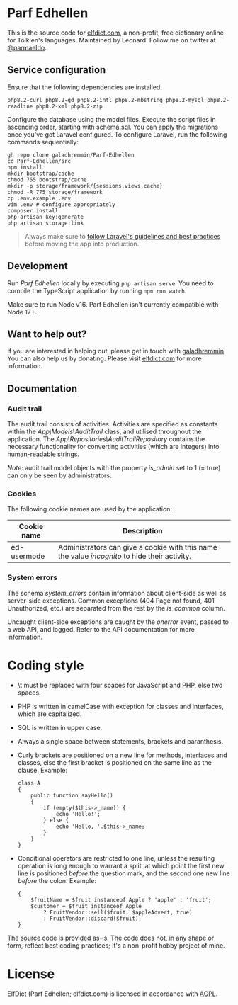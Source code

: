 # Parf Edhellen
This is the source code for [elfdict.com](http://www.elfdict.com), a non-profit, free dictionary online for Tolkien's languages. Maintained by Leonard. Follow me on twitter at [@parmaeldo](https://twitter.com/parmaeldo).

## Service configuration
Ensure that the following dependencies are installed:

```
php8.2-curl php8.2-gd php8.2-intl php8.2-mbstring php8.2-mysql php8.2-readline php8.2-xml php8.2-zip
```

Configure the database using the model files. Execute the script files in ascending order, starting with schema.sql. You can apply the migrations once you've got Laravel configured. To configure Laravel, run the following commands sequentially:

```
gh repo clone galadhremmin/Parf-Edhellen
cd Parf-Edhellen/src
npm install
mkdir bootstrap/cache
chmod 755 bootstrap/cache
mkdir -p storage/framework/{sessions,views,cache}
chmod -R 775 storage/framework
cp .env.example .env
vim .env # configure appropriately
composer install
php artisan key:generate
php artisan storage:link
```

> Always make sure to [follow Laravel's guidelines and best practices](https://laravel.com/docs/9.x/deployment) before moving the app into production.

## Development

Run *Parf Edhellen* locally by executing `php artisan serve`. You need to compile the TypeScript application by running `npm run watch`. 

Make sure to run Node v16. Parf Edhellen isn't currently compatible with Node 17+.

## Want to help out?
If you are interested in helping out, please get in touch with [galadhremmin](https://github.com/galadhremmin).
You can also help us by donating. Please visit [elfdict.com](http://www.elfdict.com) for more information.

## Documentation
### Audit trail
The audit trail consists of activities. Activities are specified as constants within the _App\Models\AuditTrail_ class, and utilised throughout the application. The _App\Repositories\AuditTrailRepository_ contains the necessary functionality for converting activities (which are integers) into human-readable strings.

_Note_: audit trail model objects with the property _is_admin_ set to 1 (= true) can only be seen by administrators.

### Cookies
The following cookie names are used by the application:

| Cookie name | Description |
|-------------|-------------|
| ed-usermode | Administrators can give a cookie with this name the value _incognito_ to hide their activity. | 

### System errors
The schema _system_errors_ contain information about client-side as well as server-side exceptions. Common exceptions (404 Page not found, 401 Unauthorized, etc.) are separated from the rest by the _is_common_ column. 

Uncaught client-side exceptions are caught by the _onerror_ event, passed to a web API, and logged. Refer to the API documentation for more information.

# Coding style
* \t must be replaced with four spaces for JavaScript and PHP, else two spaces.
* PHP is written in camelCase with exception for classes and interfaces, which are capitalized.
* SQL is written in upper case.
* Always a single space between statements, brackets and paranthesis.
* Curly brackets are positioned on a new line for methods, interfaces and classes, else the first bracket is positioned on the same line as the clause. Example:

      class A
      {
          public function sayHello() 
          {
              if (empty($this->_name)) {
                  echo 'Hello!';
              } else {
                  echo 'Hello, '.$this->_name;
              }
          }
      }
        
 * Conditional operators are restricted to one line, unless the resulting operation is long enough to warrant a split, at which point the first new line is positioned _before_ the question mark, and the second one new line _before_ the colon. Example:
 
      ```function doFruityThings() 
      {
          $fruitName = $fruit instanceof Apple ? 'apple' : 'fruit';
          $customer = $fruit instanceof Apple
              ? FruitVendor::sell($fruit, $appleAdvert, true) 
              : FruitVendor::discard($fruit);
      }
      ```

The source code is provided as-is. The code does not, in any shape or form, reflect best coding practices; it's a non-profit hobby project of mine.

# License
ElfDict (Parf Edhellen; elfdict.com) is licensed in accordance with [AGPL](https://tldrlegal.com/license/gnu-affero-general-public-license-v3-(agpl-3.0)).
